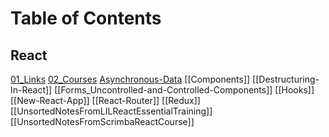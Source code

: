 # Table of Contents
## React
[01_Links](01_Links.md)
[02_Courses](02_Courses.md)
[Asynchronous-Data](Asynchronous-Data.md)
[[Components]]
[[Destructuring-In-React]]
[[Forms_Uncontrolled-and-Controlled-Components]]
[[Hooks]]
[[New-React-App]]
[[React-Router]]
[[Redux]]
[[UnsortedNotesFromLILReactEssentialTraining]]
[[UnsortedNotesFromScrimbaReactCourse]]
